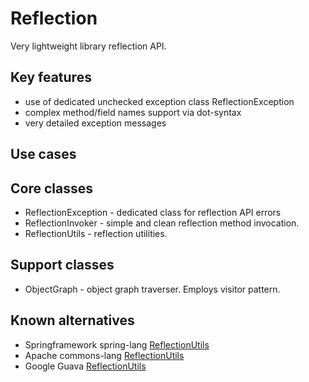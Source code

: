 # Reflection
  
  Very lightweight library reflection API.
  
## Key features
  - use of dedicated unchecked exception class ReflectionException
  - complex method/field names support via dot-syntax
  - very detailed exception messages
  
## Use cases


## Core classes
 
  - ReflectionException - dedicated class for reflection API errors
  - ReflectionInvoker - simple and clean reflection method invocation.
  - ReflectionUtils - reflection utilities.

## Support classes
 
  - ObjectGraph - object graph traverser. Employs visitor pattern.
  
## Known alternatives

  - Springframework spring-lang [ReflectionUtils](http://springframework.org)
  - Apache commons-lang [ReflectionUtils](http://svn.apache.org)
  - Google Guava [ReflectionUtils](http://code.google.com/p/reflections/source/browse/trunk/reflections/src/main/java/org/reflections/ReflectionUtils.java)

